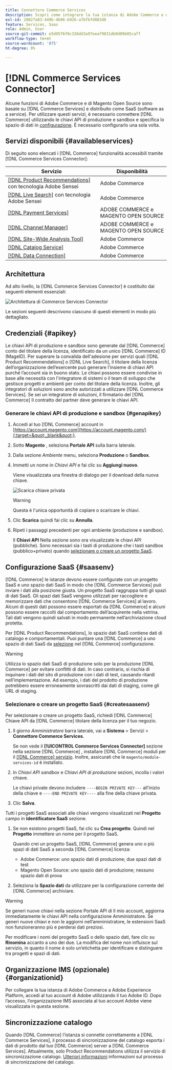 ```yaml
---
title: Connettore Commerce Services
description: Scopri come integrare la tua istanza di Adobe Commerce o di Magento Open Source nei servizi utilizzando le chiavi API di produzione e sandbox.
exl-id: 28027a83-449b-4b96-b926-a7bfbfd883d8
feature: Services, Saas
role: Admin, User
source-git-commit: e5d9576f0c326dd3a97eeaf9831db0d89b85caff
workflow-type: tm+mt
source-wordcount: '875'
ht-degree: 0%

---
```


# [!DNL Commerce Services Connector]

Alcune funzioni di Adobe Commerce e di Magento Open Source sono basate su [!DNL Commerce Services]  e distribuito come SaaS (software as a service). Per utilizzare questi servizi, è necessario connettere [!DNL Commerce] utilizzando le chiavi API di produzione e sandbox e specifica lo spazio di dati in [configurazione](https://experienceleague.adobe.com/docs/commerce-admin/config/services/saas.html). È necessario configurarlo una sola volta.

## Servizi disponibili {#availableservices}

Di seguito sono elencati i [!DNL Commerce] funzionalità accessibili tramite [!DNL Commerce Services Connector]:

| Servizio | Disponibilità |
| ---|--- |
| [[!DNL Product Recommendations]](/help/product-recommendations/overview.md) con tecnologia Adobe Sensei | Adobe Commerce |
| [[!DNL Live Search]](/help/live-search/overview.md) con tecnologia Adobe Sensei | Adobe Commerce |
| [[!DNL Payment Services]](/help/payment-services/overview.md) | ADOBE COMMERCE e MAGENTO OPEN SOURCE |
| [[!DNL Channel Manager]](https://experienceleague.adobe.com/docs/commerce-channels/channel-manager/intro-to-channel-manager/overview.html) | ADOBE COMMERCE e MAGENTO OPEN SOURCE |
| [[!DNL Site-Wide Analysis Tool]](https://experienceleague.adobe.com/docs/commerce-operations/tools/site-wide-analysis-tool/intro.html) | Adobe Commerce |
| [[!DNL Catalog Service]](/help/catalog-service/overview.md) | Adobe Commerce |
| [[!DNL Data Connection]](/help/data-connection/overview.md) | Adobe Commerce |

## Architettura

Ad alto livello, la [!DNL Commerce Services Connector] è costituito dai seguenti elementi essenziali:

![Architettura di Commerce Services Connector](assets/saas-config-sync-workflow.png)

Le sezioni seguenti descrivono ciascuno di questi elementi in modo più dettagliato.

## Credenziali {#apikey}

Le chiavi API di produzione e sandbox sono generate dal [!DNL Commerce] conto del titolare della licenza, identificato da un unico [!DNL Commerce] ID (MageID). Per superare la convalida dell&#39;adesione per servizi quali [!DNL Product Recommendations] o [!DNL Live Search], il titolare della licenza dell’organizzazione dell’esercente può generare l’insieme di chiavi API purché l’account sia in buono stato. Le chiavi possono essere condivise in base alle necessità con l&#39;integratore di sistemi o il team di sviluppo che gestisce progetti e ambienti per conto del titolare della licenza. Inoltre, gli integratori di soluzioni sono anche autorizzati a utilizzare [!DNL Commerce Services]. Se sei un integratore di soluzioni, il firmatario del [!DNL Commerce] Il contratto del partner deve generare le chiavi API.

### Generare le chiavi API di produzione e sandbox {#genapikey}

1. Accedi al tuo [!DNL Commerce] account in [https://account.magento.com](https://account.magento.com/){:target=&quot;_blank&quot;}.

1. Sotto **Magento** , seleziona **Portale API** sulla barra laterale.

1. Dalla sezione _Ambiente_ menu, seleziona **Produzione** o **Sandbox**.

1. Immetti un nome in _Chiavi API_ e fai clic su **Aggiungi nuovo**.

   Viene visualizzata una finestra di dialogo per il download della nuova chiave.

   ![Scarica chiave privata](assets/download-api-private-key.png)

   >[!WARNING]
   >
   > Questa è l&#39;unica opportunità di copiare o scaricare le chiavi.

1. Clic **Scarica** quindi fai clic su **Annulla**.

1. Ripeti i passaggi precedenti per ogni ambiente (produzione e sandbox).

   Il **Chiavi API** Nella sezione sono ora visualizzate le chiavi API (pubbliche). Sono necessari sia i tasti di produzione che i tasti sandbox (pubblico+privato) quando [selezionare o creare un progetto SaaS](#createsaasenv).

## Configurazione SaaS {#saasenv}

[!DNL Commerce] le istanze devono essere configurate con un progetto SaaS e uno spazio dati SaaS in modo che [!DNL Commerce Services] può inviare i dati alla posizione giusta. Un progetto SaaS raggruppa tutti gli spazi di dati SaaS. Gli spazi dati SaaS vengono utilizzati per raccogliere e memorizzare dati che consentono [!DNL Commerce Services] al lavoro. Alcuni di questi dati possono essere esportati da [!DNL Commerce] e alcuni possono essere raccolti dal comportamento dell’acquirente nella vetrina. Tali dati vengono quindi salvati in modo permanente nell’archiviazione cloud protetta.

Per [!DNL Product Recommendations], lo spazio dati SaaS contiene dati di catalogo e comportamentali. Puoi puntare una [!DNL Commerce] a uno spazio di dati SaaS da [selezione](https://docs.magento.com/user-guide/configuration/services/saas.html) nel [!DNL Commerce] configurazione.

>[!WARNING]
>
> Utilizza lo spazio dati SaaS di produzione solo per la produzione [!DNL Commerce] per evitare conflitti di dati. In caso contrario, si rischia di inquinare i dati del sito di produzione con i dati di test, causando ritardi nell’implementazione. Ad esempio, i dati del prodotto di produzione potrebbero essere erroneamente sovrascritti dai dati di staging, come gli URL di staging.

### Selezionare o creare un progetto SaaS {#createsaasenv}

Per selezionare o creare un progetto SaaS, richiedi [!DNL Commerce] Chiave API da [!DNL Commerce] titolare della licenza per il tuo negozio.

1. Il giorno _Amministratore_ barra laterale, vai a **Sistema** > Servizi > **Connettore Commerce Services**.

   Se non vede il **[!UICONTROL Commerce Services Connector]** sezione nella sezione [!DNL Commerce] , installare [!DNL Commerce] moduli per il [[!DNL Commerce] servizio](#availableservices). Inoltre, assicurati che le `magento/module-services-id` è installato.

1. In _Chiavi API sandbox_ e _Chiavi API di produzione_ sezioni, incolla i valori chiave.

   Le chiavi private devono includere `----BEGIN PRIVATE KEY---` all’inizio della chiave e `----END PRIVATE KEY----` alla fine della chiave privata.

1. Clic **Salva**.

Tutti i progetti SaaS associati alle chiavi vengono visualizzati nel **Progetto** campo in **Identificatore SaaS** sezione.

1. Se non esistono progetti SaaS, fai clic su **Crea progetto**. Quindi nel **Progetto** immettere un nome per il progetto SaaS.

   Quando crei un progetto SaaS, [!DNL Commerce] genera uno o più spazi di dati SaaS a seconda [!DNL Commerce] licenza:
   - Adobe Commerce: uno spazio dati di produzione; due spazi dati di test
   - Magento Open Source: uno spazio dati di produzione; nessuno spazio dati di prova

1. Seleziona la **Spazio dati** da utilizzare per la configurazione corrente del [!DNL Commerce] archiviare.

>[!WARNING]
>
> Se generi nuove chiavi nella sezione Portale API di Il mio account, aggiorna immediatamente le chiavi API nella configurazione Amministratore. Se generi nuove chiavi e non le aggiorni nell’amministratore, le estensioni SaaS non funzioneranno più e perderai dati preziosi.

Per modificare i nomi del progetto SaaS o dello spazio dati, fare clic su **Rinomina** accanto a uno dei due. La modifica del nome non influisce sul servizio, in quanto il nome è solo un’etichetta per identificare e distinguere tra progetti e spazi di dati.

## Organizzazione IMS (opzionale) {#organizationid}

Per collegare la tua istanza di Adobe Commerce a Adobe Experience Platform, accedi al tuo account di Adobe utilizzando il tuo Adobe ID. Dopo l’accesso, l’organizzazione IMS associata al tuo account Adobe viene visualizzata in questa sezione.

## Sincronizzazione catalogo

Quando [!DNL Commerce] l’istanza si connette correttamente a [!DNL Commerce Services], il processo di sincronizzazione del catalogo esporta i dati di prodotto dal tuo [!DNL Commerce] server a [!DNL Commerce Services]. Attualmente, solo Product Recommendations utilizza il servizio di sincronizzazione catalogo. [Ulteriori informazioni](catalog-sync.md) informazioni sul processo di sincronizzazione del catalogo.
